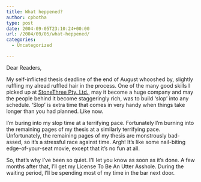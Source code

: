```yaml
---
title: What heppened?
author: cpbotha
type: post
date: 2004-09-05T23:10:24+00:00
url: /2004/09/05/what-heppened/
categories:
  - Uncategorized

---
```

Dear Readers,

My self-inflicted thesis deadline of the end of August whooshed by, slightly ruffling my alread ruffled hair in the process. One of the many good skills I picked up at [StoneThree Pty. Ltd.][1], may it become a huge company and may the people behind it become staggeringly rich, was to build &#8216;slop&#8217; into any schedule. &#8216;Slop&#8217; is extra time that comes in very handy when things take longer than you had planned. Like now.

I&#8217;m buring into my slop time at a terrifying pace. Fortunately I&#8217;m burning into the remaining pages of my thesis at a similarly terrifying pace. Unfortunately, the remaining pages of my thesis are monstrously bad-assed, so it&#8217;s a stressful race against time. Argh! It&#8217;s like some nail-biting edge-of-your-seat movie, except that it&#8217;s no fun at all.

So, that&#8217;s why I&#8217;ve been so quiet. I&#8217;ll let you know as soon as it&#8217;s done. A few months after that, I&#8217;ll get my License To Be An Utter Asshole. During the waiting period, I&#8217;ll be spending most of my time in the bar next door.

 [1]: http://www.stonethree.com/

